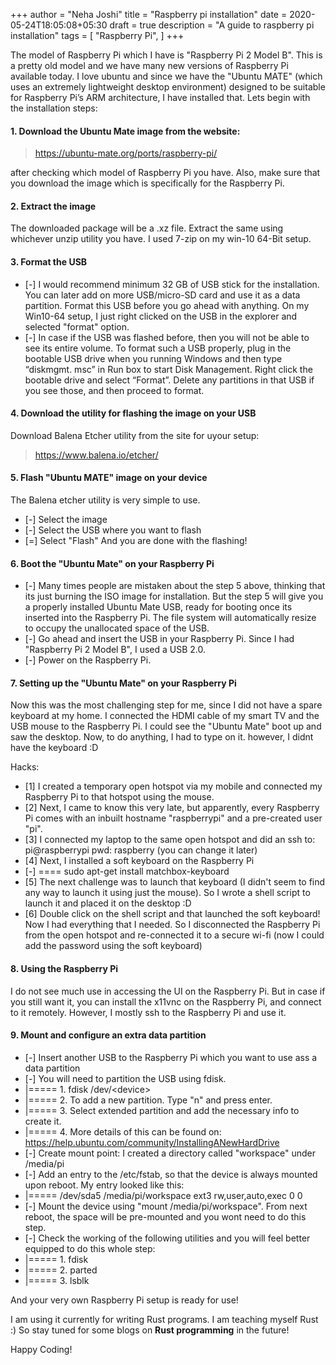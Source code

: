 +++
author = "Neha Joshi"
title = "Raspberry pi installation"
date = 2020-05-24T18:05:08+05:30
draft = true
description = "A guide to raspberry pi installation"
tags = [
    "Raspberry Pi",
]
+++

The model of Raspberry Pi which I have is "Raspberry Pi 2 Model B". This is a pretty old model and we have many new versions of Raspberry Pi available today. I love ubuntu and since we have the "Ubuntu MATE" (which uses an extremely lightweight desktop environment) designed to be suitable for Raspberry Pi’s ARM architecture, I have installed that. Lets begin with the installation steps:
#### 1. Download the Ubuntu Mate image from the website: 
> https://ubuntu-mate.org/ports/raspberry-pi/

after checking which model of Raspberry Pi you have. Also, make sure that you download the image which is specifically for the Raspberry Pi.

#### 2. Extract the image
The downloaded package will be a .xz file. Extract the same using whichever unzip utility you have. I used 7-zip on my win-10 64-Bit setup.

#### 3. Format the USB
- [-] I would recommend minimum 32 GB of USB stick for the installation. You can later add on more USB/micro-SD card and use it as a data partition. Format this USB before you go ahead with anything. On my Win10-64 setup, I just right clicked on the USB in the explorer and selected "format" option.
- [-] In case if the USB was flashed before, then you will not be able to see its entire volume. To format such a USB properly, plug in the bootable USB drive when you running Windows and then type “diskmgmt. msc” in Run box to start Disk Management. Right click the bootable drive and select “Format”. Delete any partitions in that USB if you see those, and then proceed to format.

#### 4. Download the utility for flashing the image on your USB
Download Balena Etcher utility from the site for uyour setup:
>https://www.balena.io/etcher/

#### 5. Flash "Ubuntu MATE" image on your device
The Balena etcher utility is very simple to use.
- [-] Select the image
- [-] Select the USB where you want to flash
- [=] Select "Flash"
And you are done with the flashing!

#### 6. Boot the "Ubuntu Mate" on your Raspberry Pi
- [-] Many times people are mistaken about the step 5 above, thinking that its just burning the ISO image for installation. But the step 5 will give you a properly installed Ubuntu Mate USB, ready for booting once its inserted into the Raspberry Pi. The file system will automatically resize to occupy the unallocated space of the USB.
- [-] Go ahead and insert the USB in your Raspberry Pi. Since I had "Raspberry Pi 2 Model B", I used a USB 2.0. 
- [-] Power on the Raspberry Pi.

#### 7. Setting up the "Ubuntu Mate" on your Raspberry Pi
Now this was the most challenging step for me, since I did not have a spare keyboard at my home. I connected the HDMI cable of my smart TV and the USB mouse to the Raspberry Pi. I could see the "Ubuntu Mate" boot up and saw the desktop. Now, to do anything, I had to type on it. however, I didnt have the keyboard :D

Hacks:
- [1] I created a temporary open hotspot via my mobile and connected my Raspberry Pi to that hotspot using the mouse.
- [2] Next, I came to know this very late, but apparently, every Raspberry Pi comes with an inbuilt hostname "raspberrypi" and a pre-created user "pi". 
- [3] I connected my laptop to the same open hotspot and did an ssh to: pi@raspberrypi pwd: raspberry (you can change it later)
- [4] Next, I installed a soft keyboard on the Raspberry Pi
- [-] ==== sudo apt-get install matchbox-keyboard
- [5] The next challenge was to launch that keyboard (I didn't seem to find any way to launch it using just the mouse). So I wrote a shell script to launch it and placed it on the desktop :D
- [6] Double click on the shell script and that launched the soft keyboard! Now I had everything that I needed.
So I disconnected the Raspberry Pi from the open hotspot and re-connected it to a secure wi-fi (now I could add the password using the soft keyboard)

#### 8. Using the Raspberry Pi
I do not see much use in accessing the UI on the Raspberry Pi. But in case if you still want it, you can install the x11vnc on the Raspberry Pi, and connect to it remotely. However, I mostly ssh to the Raspberry Pi and use it.

#### 9. Mount and configure an extra data partition
- [-] Insert another USB to the Raspberry Pi which you want to use ass a data partition
- [-] You will need to partition the USB using fdisk.
- |===== 1. fdisk /dev/\<device\>
- |===== 2. To add a new partition. Type "n" and press enter.
- |===== 3. Select extended partition and add the necessary info to create it.
- |===== 4. More details of this can be found on: https://help.ubuntu.com/community/InstallingANewHardDrive 
- [-] Create mount point: I created a directory called "workspace" under /media/pi
- [-] Add an entry to the /etc/fstab, so that the device is always mounted upon reboot. My entry looked like this:
- |===== /dev/sda5     /media/pi/workspace   ext3   rw,user,auto,exec 0       0
- [-] Mount the device using "mount /media/pi/workspace". From next reboot, the space will be pre-mounted and you wont need to do this step.
- [-] Check the working of the following utilities and you will feel better equipped to do this whole step:
- |===== 1. fdisk
- |===== 2. parted
- |===== 3. lsblk

And your very own Raspberry Pi setup is ready for use! 

I am using it currently for writing Rust programs. I am teaching myself Rust :) So stay tuned for some blogs on **Rust programming** in the future!

Happy Coding!